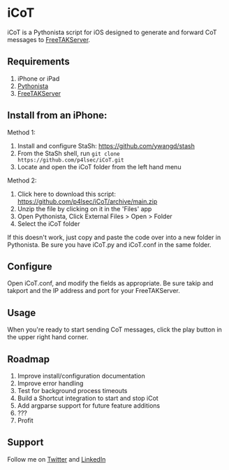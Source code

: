 # iCoT

iCoT is a Pythonista script for iOS designed to generate and forward CoT messages to [FreeTAKServer](https://github.com/FreeTAKTeam/FreeTakServer). 

## Requirements

1. iPhone or iPad
2. [Pythonista](http://omz-software.com/pythonista/)
3. [FreeTAKServer](https://github.com/FreeTAKTeam/FreeTakServer)

## Install from an iPhone:

Method 1: 
  
1. Install and configure StaSh: https://github.com/ywangd/stash
2. From the StaSh shell, run `git clone https://github.com/p4lsec/iCoT.git`
3. Locate and open the iCoT folder from the left hand menu

Method 2:

1.  Click here to download this script: https://github.com/p4lsec/iCoT/archive/main.zip
2.  Unzip the file by clicking on it in the 'Files' app
3.  Open Pythonista, Click External Files > Open > Folder
4.  Select the iCoT folder

If this doesn't work, just copy and paste the code over into a new folder in Pythonista.  Be sure you have iCoT.py and iCoT.conf in the same folder. 

## Configure

Open iCoT.conf, and modify the fields as appropriate.  Be sure takip and takport and the IP address and port for your FreeTAKServer. 

## Usage

When you're ready to start sending CoT messages, click the play button in the upper right hand corner.  

## Roadmap

1. Improve install/configuration documentation
2. Improve error handling
3. Test for background process timeouts
4. Build a Shortcut integration to start and stop iCot
5. Add argparse support for future feature additions
6. ???
7. Profit

## Support

Follow me on [Twitter](https://twitter.com/p4lsec) and [LinkedIn](https://www.linkedin.com/in/p4lsec/)
